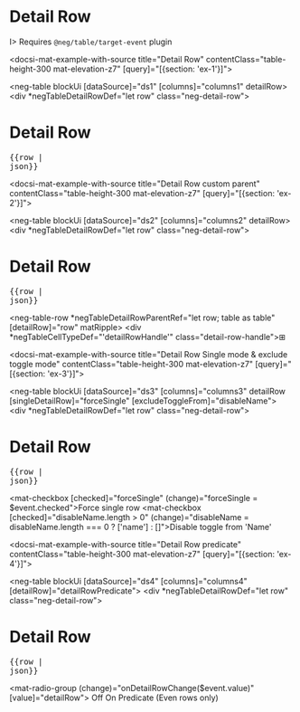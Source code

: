 # Detail Row

I> Requires `@neg/table/target-event` plugin

<docsi-mat-example-with-source title="Detail Row" contentClass="table-height-300 mat-elevation-z7" [query]="[{section: 'ex-1'}]">
  <!--@neg-example:ex-1-->
  <neg-table blockUi [dataSource]="ds1" [columns]="columns1" detailRow>
    <div *negTableDetailRowDef="let row" class="neg-detail-row">
      <div>
        <h1>Detail Row</h1>
        <pre>{{row | json}}</pre>
      </div>
    </div>
  </neg-table>
  <!--@neg-example:ex-1-->
</docsi-mat-example-with-source>

<docsi-mat-example-with-source title="Detail Row custom parent" contentClass="table-height-300 mat-elevation-z7" [query]="[{section: 'ex-2'}]">
  <!--@neg-example:ex-2-->
  <neg-table blockUi [dataSource]="ds2" [columns]="columns2" detailRow>
    <div *negTableDetailRowDef="let row" class="neg-detail-row">
      <div>
        <h1>Detail Row</h1>
        <pre>{{row | json}}</pre>
      </div>
    </div>
    <neg-table-row *negTableDetailRowParentRef="let row; table as table" [detailRow]="row" matRipple></neg-table-row>
    <div *negTableCellTypeDef="'detailRowHandle'" class="detail-row-handle">⊞</div>
  </neg-table>
  <!--@neg-example:ex-2-->
</docsi-mat-example-with-source>

<docsi-mat-example-with-source title="Detail Row Single mode & exclude toggle mode" contentClass="table-height-300 mat-elevation-z7" [query]="[{section: 'ex-3'}]">
  <!--@neg-example:ex-3-->
  <neg-table blockUi [dataSource]="ds3" [columns]="columns3"
            detailRow [singleDetailRow]="forceSingle" [excludeToggleFrom]="disableName">
    <div *negTableDetailRowDef="let row" class="neg-detail-row">
      <div>
        <h1>Detail Row</h1>
        <pre>{{row | json}}</pre>
      </div>
    </div>
  </neg-table>
  <mat-checkbox [checked]="forceSingle" (change)="forceSingle = $event.checked">Force single row</mat-checkbox>
  <mat-checkbox [checked]="disableName.length > 0" (change)="disableName = disableName.length === 0 ? ['name'] : []">Disable toggle from 'Name'</mat-checkbox>
  <!--@neg-example:ex-3-->
</docsi-mat-example-with-source>

<docsi-mat-example-with-source title="Detail Row predicate" contentClass="table-height-300 mat-elevation-z7" [query]="[{section: 'ex-4'}]">
  <!--@neg-example:ex-4-->
  <neg-table blockUi [dataSource]="ds4" [columns]="columns4"
            [detailRow]="detailRowPredicate">
    <div *negTableDetailRowDef="let row" class="neg-detail-row">
      <div>
        <h1>Detail Row</h1>
        <pre>{{row | json}}</pre>
      </div>
    </div>
  </neg-table>
  <mat-radio-group (change)="onDetailRowChange($event.value)" [value]="detailRow">
    <mat-radio-button value="off">Off</mat-radio-button>
    <mat-radio-button value="on">On</mat-radio-button>
    <mat-radio-button value="predicate">Predicate (Even rows only)</mat-radio-button>
  </mat-radio-group>
  <!--@neg-example:ex-4-->
</docsi-mat-example-with-source>
